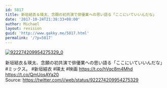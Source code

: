 ```yaml
---
id: 5817
title: 新垣結衣＆瑛太、念願の初共演で俳優業への思い語る「ここにいていいんだな」
date: '2017-10-24T21:38:33+08:00'
author: Michael
layout: revision
guid: 'http://www.gakky.me/5817.html'
permalink: '/?p=5817'
---
```


[![922274209954275329_0](http://www.yui-aragaki.org/wp-content/uploads/2017/10/922274209954275329_0.jpg)](http://www.yui-aragaki.org/wp-content/uploads/2017/10/922274209954275329_0.jpg)

新垣結衣＆瑛太、念願の初共演で俳優業への思い語る「ここにいていいんだな」 #ミックス。 #新垣結衣 #瑛太 #映画 https://t.co/hVqc8m4Mhd https://t.co/QmUosAYa20  
Source: <https://twitter.com/i/web/status/922274209954275329>